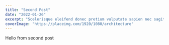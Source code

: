 ```yaml
---
title: "Second Post"
date: "2022-01-26"
excerpt: "Scelerisque eleifend donec pretium vulputate sapien nec sagittis aliquam malesuada. Turpis tincidunt id aliquet risus feugiat in ante. Nisl pretium fusce id velit. Ultrices gravida dictum fusce ut placerat orci nulla pellentesque. Sodales ut eu sem integer."
coverImage: "https://placeimg.com/1920/1080/architecture"
---
```

Hello from second post
